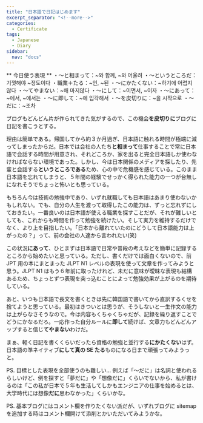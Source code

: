 ```yaml
---
title: "日本語で日記はじめます"
excerpt_separator: "<!--more-->"
categories:
  - Certificate
tags:
  - Japanese
  - Diary
sidebar:
  nav: "docs"
---
```

<div class="notice--danger" markdown="1">
** 今日使う表現 **
・～と相まって：~와 함께, ~와 어울려		・～というところだ：기껏해야 ~정도이다  
・職業＋たる：~인, ~된		・～にかたくない：~하기에 어렵지 않다  
・～てやまない：~해 마지않다			・～にして：~이면서, ~이자  
・～にあって：~에서, ~에서는			・～に即して：~에 입각해서  
・～を皮切りに：~을 시작으로			・～だに：~조차  
</div>

ブログもどんどん片が作られてきた気がするので、この機会**を皮切りに**ブログに日記を書こうとする。

理由は簡単である。帰国してから約３か月過ぎ、日本語に触れる時間が極端に減ってしまったからだ。日本では会社の人たち**と相まって**仕事することで常に日本語で会話する時間が用意され、それどころか、家を出ると完全日本語しか使わなければならない環境であった。しかし、今は日本関係のメディアを探したり、先輩と会話する**というところである**ため、心の中で危機感を感じている。このまま日本語を忘れてしまうと、５年間の経験でせっかく得られた能力の一つが台無しになれそうでちょっと怖いとも思っている。

もちろん今は技術の勉強中であり、いずれ就職しても日本語はあまり使わないかもしれない。でも、自分の人生を渡って取得したこの能力は、ずっと忘れずにしておきたい。一番良いのは日本語が使える職業を探すことだが、それが難しいとしても、これからも時間を作って勉強を続けたい。そして実力を維持するだけでなく、より上を目指したい。「日本から離れていたのにどうして日本語能力は上がったの？」って、前の会社の人達から言われたい(笑)

この状況**にあって**、ひとまずは日本語で日常や普段の考えなどを簡単に記録するところから始めたいと思っている。ただし、書くだけでは面白くないので、前 JPT 用の本にまとまった JLPT N1 レベルの表現を使って文章を作ってみようと思う。JLPT N1 はもう６年前に取ったけれど、未だに意味が曖昧な表現も結構あるため、ちょっとずつ表現を突っ込むことによって勉強効果が上がるのを期待している。

あと、いつも日本語で長文を書くときは先に韓国語で書いてから直訳するくせを捨てようと思っている。最初はきついとは思うが、そうしないと一生作文の能力は上がらなさそうなので。今は内容もくちゃくちゃだが、記録を繰り返すことでどうにかなるだろ。一応作った自分ルールに**即して**続けば、文章力もどんどんアップすると信じ**てやまない**わけだ。

まぁ、軽く日記を書くくらいだったら資格の勉強と並行する**にかたくない**はず。日本語の準ネイティブ**にして真の SE たる**ものになる日まで頑張ってみようっと。

PS. 目標とした表現を全部使うのも難しい... 例えば「～だに」は名詞と使われるらしいけど、例を探すと「夢だに」や「想像だに」くらいでないから、私が書けるのは「この私が日本で５年も生活してしかもエンジニアの仕事を始めるとは、大学時代には想像**だに**思わなかった」くらいかな。

PS. 基本ブログにはコメント欄を作りたくない派だが、いずれブログに sitemap を追加する時はコメント欄開けて添削とかいただいてみようかな。